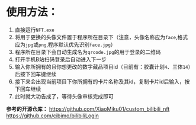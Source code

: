 # 使用方法：
1. 直接运行`NFT.exe`
2. 将用于更换的头像文件置于程序所在目录下（注意，头像名称应为`face`,格式应为`jpg`或`png`,程序默认优先识别`face.jpg`）
3. 程序所在目录下会自动生成名为`qrcode.jpg`的用于登录的二维码
4. 打开手机B站扫码登录后自动进入下一步
5. 输入你所拥有的且你想更改的数字藏品项目id（目前有：胶囊计划`4`、三体`14`）后按下回车键继续
6. 接下来会出现当前项目下你所拥有的卡片名称及其id，复制卡片id后输入，按下回车继续
7. 此时就大功告成了，等待头像审核完成即可

**参考的开源仓库：**
https://github.com/XiaoMiku01/custom_bilibili_nft
https://github.com/cibimo/bilibiliLogin
